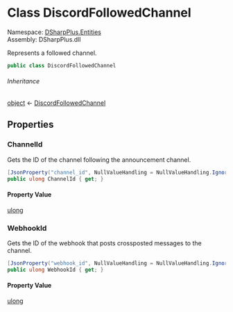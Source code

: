 # Class DiscordFollowedChannel

Namespace: [DSharpPlus.Entities](DSharpPlus.Entities.md)  
Assembly: DSharpPlus.dll

Represents a followed channel.

```csharp
public class DiscordFollowedChannel
```

###### Inheritance

[object](https://learn.microsoft.com/dotnet/api/system.object) ← 
[DiscordFollowedChannel](DSharpPlus.Entities.DiscordFollowedChannel.md)

## Properties

### <a id="DSharpPlus_Entities_DiscordFollowedChannel_ChannelId"></a>ChannelId

Gets the ID of the channel following the announcement channel.

```csharp
[JsonProperty("channel_id", NullValueHandling = NullValueHandling.Ignore)]
public ulong ChannelId { get; }
```

#### Property Value

[ulong](https://learn.microsoft.com/dotnet/api/system.uint64)

### <a id="DSharpPlus_Entities_DiscordFollowedChannel_WebhookId"></a>WebhookId

Gets the ID of the webhook that posts crossposted messages to the channel.

```csharp
[JsonProperty("webhook_id", NullValueHandling = NullValueHandling.Ignore)]
public ulong WebhookId { get; }
```

#### Property Value

[ulong](https://learn.microsoft.com/dotnet/api/system.uint64)

